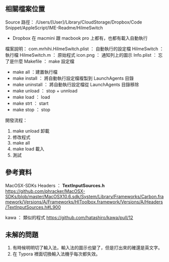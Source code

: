## 相關檔案位置

Source 路徑： /Users/[User]/Library/CloudStorage/Dropbox/Code Snippet/AppleScript/IME-Readme/HiImeSwitch

* Dropbox 在 macmini 跟 macbook pro 上都有，也都有載入自動執行

檔案說明：
com.mrhihi.HiImeSwitch.plist ： 自動執行的設定檔
HiImeSwitch ： 執行檔
HiImeSwitch.m ： 原始程式
icon.png ： 通知列上的圖示
Info.plist ： 忘了是什麼
Makefile ： make 設定檔

- make all ：建置執行檔
- make install ： 將自動執行設定檔複製到 LaunchAgents 目錄
- make uninstall ： 將自動執行設定檔從 LaunchAgents 目錄移除
- make unload ： stop + unnload
- make load ： load
- make strt ： start
- make stop ： stop

開發流程：

1. make unload 卸載
2. 修改程式
3. make all
4. make load 載入
5. 測試

## 參考資料

MacOSX-SDKs Headers ： **TextInputSources.h**
https://github.com/phracker/MacOSX-SDKs/blob/master/MacOSX10.6.sdk/System/Library/Frameworks/Carbon.framework/Versions/A/Frameworks/HIToolbox.framework/Versions/A/Headers/TextInputSources.h#L900

kawa ： 類似的程式
https://github.com/hatashiro/kawa/pull/12

## 未解的問題

1. 有時候明明切了輸入法，輸入法的圖示也變了，但是打出來的確還是英文字。
2. 在 Typora 裡面切換輸入法機乎每次都失效。
